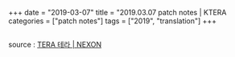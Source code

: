 +++
date = "2019-03-07"
title = "2019.03.07 patch notes | KTERA
categories = ["patch notes"]
tags = ["2019", "translation"]
+++

```

```

source : [TERA 테라 | NEXON](http://tera.nexon.com/news/update/view.aspx?n4articlesn=382)

